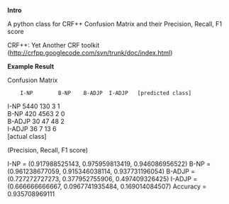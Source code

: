 **Intro**

A python class for CRF++ Confusion Matrix and their Precision, Recall, F1 score

CRF++: Yet Another CRF toolkit (http://crfpp.googlecode.com/svn/trunk/doc/index.html)

**Example Result**


Confusion Matrix

		I-NP		B-NP	B-ADJP	I-ADJP	 [predicted class]
I-NP		5440	130		3		1	
B-NP		420		4563	2		0	
B-ADJP		30		47		48		2	
I-ADJP		36		7		13		6	
[actual class]


(Precision, Recall, F1 score)

I-NP = (0.917988525143, 0.975959813419, 0.946086956522)
B-NP = (0.961238677059, 0.915346038114, 0.937731196054)
B-ADJP = (0.727272727273, 0.377952755906, 0.497409326425)
I-ADJP = (0.666666666667, 0.0967741935484, 0.169014084507)
Accuracy = 0.935708969111
